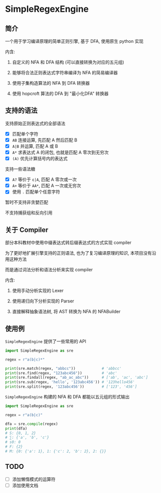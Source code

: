 # SimpleRegexEngine

## 简介

一个用于学习编译原理的简单正则引擎, 基于 DFA, 使用原生 python 实现

内含:
1. 自定义的 NFA 和 DFA 结构 (可以直接转换为对应的五元组)

2. 能够将合法正则表达式字符串编译为 NFA 的简易编译器

3. 使用子集构造算法的 NFA 到 DFA 转换器

4. 使用 hopcroft 算法的 DFA 到 "最小化DFA" 转换器 

## 支持的语法

支持原始正则表达式的全部语法

- [x] 匹配单个字符
- [x] `AB` 连接运算, 先匹配 A 然后匹配 B
- [x] `A|B` 并运算, 匹配 A 或 B
- [x] `A*` 求表达式 A 的闭包, 也就是匹配 A 零次到无穷次
- [x] `(A)` 优先计算括号内的表达式

支持一些语法糖

- [x] `A?` 等价于 `ε|A`, 匹配 A 零次或一次
- [x] `A+` 等价于 `AA*`, 匹配 A 一次或无穷次
- [x] 使用 `.` 匹配单个任意字符

暂时不支持非贪婪匹配

不支持捕获组和反向引用

## 关于 Compiler

部分本科教材中使用中缀表达式转后缀表达式的方式实现 compiler

为了更好地扩展引擎支持的正则语法, 也为了复习编译原理的知识, 本项目没有沿用这种方法

而是通过词法分析和语法分析来实现 compiler

内含:

1. 使用手动分析实现的 Lexer

2. 使用递归向下分析实现的 Parser

3. 直接解释抽象语法树, 将 AST 转换为 NFA 的 NFABuilder

## 使用例

`SimpleRegexEngine` 提供了一些常用的 API

```python
import SimpleRegexEngine as sre

regex = r"a(b|c)*"

print(sre.match(regex, "abbcc"))            # 'abbcc'
print(sre.find(regex, "123abc456"))         # 'abc'
print(sre.findall(regex, "ab_ac_abc"))      # ['ab', 'ac', 'abc']
print(sre.sub(regex, 'hello', '123abc456')) # '123hello456'
print(sre.split(regex, '123abc456'))        # ['123', '456']
```

`SimpleRegexEngine` 构建的 NFA 和 DFA 都能以五元组的形式输出

```python
import SimpleRegexEngine as sre

regex = r"a(b|c)"

dfa = sre.compile(regex)
print(dfa)
# S: {0, 1, 2}
# ∑: {'a', 'b', 'c'}
# s0: 0
# F: {2}
# M: {0: {'a': 1}, 1: {'c': 2, 'b': 2}, 2: {}}
```

## TODO

- [ ] 添加懒惰模式的运算符
- [ ] 添加使用文档
